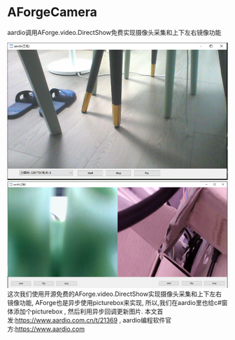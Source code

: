 # AForgeCamera
aardio调用AForge.video.DirectShow免费实现摄像头采集和上下左右镜像功能


![单摄像头](https://raw.githubusercontent.com/popde/AForgeCamera/main/1658586251185704.png)
![双摄像头](https://raw.githubusercontent.com/popde/AForgeCamera/main/1658721630856921.png)
这次我们使用开源免费的AForge.video.DirectShow实现摄像头采集和上下左右镜像功能,
AForge也是异步使用picturebox来实现,
所以,我们在aardio里也给c#窗体添加个picturebox , 然后利用异步回调更新图片.
本文首发:https://www.aardio.com.cn/t/21369 , aardio编程软件官方:https://www.aardio.com
